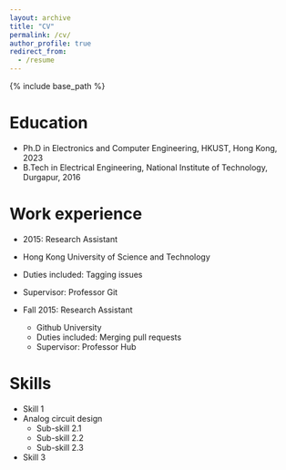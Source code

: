 ```yaml
---
layout: archive
title: "CV"
permalink: /cv/
author_profile: true
redirect_from:
  - /resume
---
```


{% include base_path %}

Education
======
* Ph.D in Electronics and Computer Engineering, HKUST, Hong Kong, 2023
* B.Tech in Electrical Engineering, National Institute of Technology, Durgapur, 2016

Work experience
======
*  2015: Research Assistant
  * Hong Kong University of Science and Technology 
  * Duties included: Tagging issues
  * Supervisor: Professor Git

* Fall 2015: Research Assistant
  * Github University
  * Duties included: Merging pull requests
  * Supervisor: Professor Hub
  
Skills
======
* Skill 1
* Analog circuit design 
  * Sub-skill 2.1
  * Sub-skill 2.2
  * Sub-skill 2.3
* Skill 3
